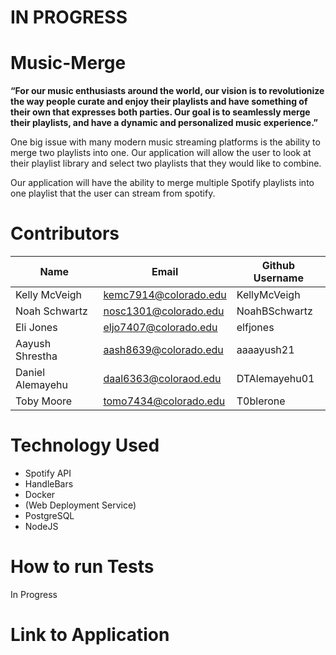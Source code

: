 # **IN PROGRESS**

# Music-Merge
**“For our music enthusiasts around the world, our vision is to revolutionize the way people curate and enjoy their playlists and have something of their own that expresses both parties. Our goal is to seamlessly merge their playlists, and have a dynamic and personalized music experience.”**

One big issue with many modern music streaming platforms is the ability to merge two playlists into one. Our application will allow the user to look at their playlist library and select two playlists that they would like to combine. 

Our application will have the ability to merge multiple Spotify playlists into one playlist that the user can stream from spotify. 

# Contributors
| Name             | Email                 | Github Username |
| ---------------- | --------------------- | --------------- |
| Kelly McVeigh    | kemc7914@colorado.edu | KellyMcVeigh    |
| Noah Schwartz    | nosc1301@colorado.edu | NoahBSchwartz   |
| Eli Jones        | eljo7407@colorado.edu | elfjones        |
| Aayush Shrestha  | aash8639@colorado.edu | aaaayush21      |
| Daniel Alemayehu | daal6363@coloraod.edu | DTAlemayehu01   |
| Toby Moore       | tomo7434@colorado.edu | T0blerone       |

# Technology Used
- Spotify API
- HandleBars
- Docker
- (Web Deployment Service)
- PostgreSQL
- NodeJS

# How to run Tests
In Progress
# Link to Application

<!-- Not sure if these sections are necesary if our app is a Web App
# Prerequisites

# Installation Instructions
-->
